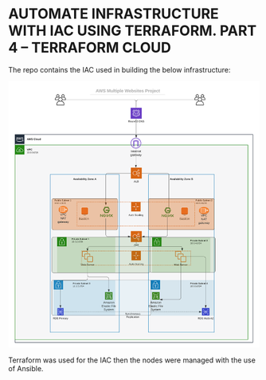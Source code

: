 # AUTOMATE INFRASTRUCTURE WITH IAC USING TERRAFORM. PART 4 – TERRAFORM CLOUD

The repo contains the IAC used in building the below infrastructure:

![Architecture](./media/archy.png)

Terraform was used for the IAC then the nodes were managed with the use of Ansible.


